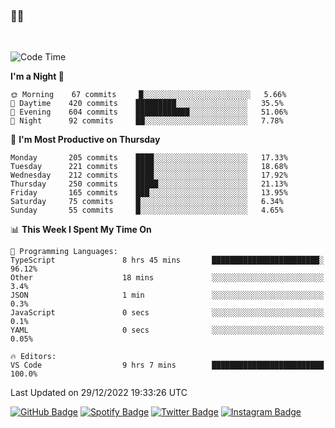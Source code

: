 ### 🤙🍺

<!-- <a href="https://github-readme-stats.vercel.app/api?username=hzak2xx&count_private=true&show_icons=true&theme=dracula">
  <img align="center" src="https://github-readme-stats.vercel.app/api?username=hzak2xx&count_private=true&show_icons=true&theme=dracula" />
</a>
</br> -->
</br>

<!--START_SECTION:waka-->
![Code Time](http://img.shields.io/badge/Code%20Time-2%2C093%20hrs%2018%20mins-blue)

**I'm a Night 🦉** 

```text
🌞 Morning    67 commits     █░░░░░░░░░░░░░░░░░░░░░░░░   5.66% 
🌆 Daytime    420 commits    █████████░░░░░░░░░░░░░░░░   35.5% 
🌃 Evening    604 commits    ████████████░░░░░░░░░░░░░   51.06% 
🌙 Night      92 commits     ██░░░░░░░░░░░░░░░░░░░░░░░   7.78%

```
📅 **I'm Most Productive on Thursday** 

```text
Monday       205 commits    ████░░░░░░░░░░░░░░░░░░░░░   17.33% 
Tuesday      221 commits    ████░░░░░░░░░░░░░░░░░░░░░   18.68% 
Wednesday    212 commits    ████░░░░░░░░░░░░░░░░░░░░░   17.92% 
Thursday     250 commits    █████░░░░░░░░░░░░░░░░░░░░   21.13% 
Friday       165 commits    ███░░░░░░░░░░░░░░░░░░░░░░   13.95% 
Saturday     75 commits     █░░░░░░░░░░░░░░░░░░░░░░░░   6.34% 
Sunday       55 commits     █░░░░░░░░░░░░░░░░░░░░░░░░   4.65%

```


📊 **This Week I Spent My Time On** 

```text
💬 Programming Languages: 
TypeScript               8 hrs 45 mins       ████████████████████████░   96.12% 
Other                    18 mins             ░░░░░░░░░░░░░░░░░░░░░░░░░   3.4% 
JSON                     1 min               ░░░░░░░░░░░░░░░░░░░░░░░░░   0.3% 
JavaScript               0 secs              ░░░░░░░░░░░░░░░░░░░░░░░░░   0.1% 
YAML                     0 secs              ░░░░░░░░░░░░░░░░░░░░░░░░░   0.05%

🔥 Editors: 
VS Code                  9 hrs 7 mins        █████████████████████████   100.0%

```


 Last Updated on 29/12/2022 19:33:26 UTC
<!--END_SECTION:waka-->

[![GitHub Badge](https://img.shields.io/badge/GitHub-100000?style=for-the-badge&logo=github&logoColor=white)](https://github.com/hzak2xx)
[![Spotify Badge](https://img.shields.io/badge/Spotify-1ED760?&style=for-the-badge&logo=spotify&logoColor=white)](https://open.spotify.com/user/uf90s6sbbh75a1mt44clkhkvf)
[![Twitter Badge](https://img.shields.io/badge/Twitter-1DA1F2?style=for-the-badge&logo=twitter&logoColor=white)](https://twitter.com/hzak2xx)
[![Instagram Badge](https://img.shields.io/badge/Instagram-E4405F?style=for-the-badge&logo=instagram&logoColor=white)](https://www.instagram.com/hzak2xx/)
